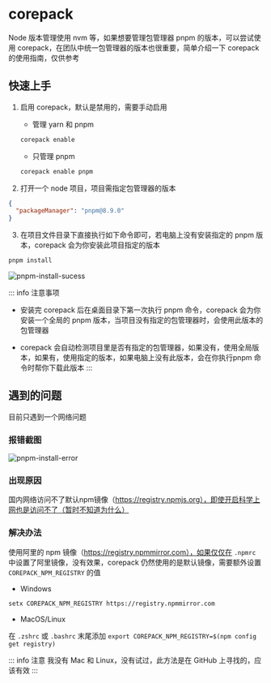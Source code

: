 # corepack
Node 版本管理使用 nvm 等，如果想要管理包管理器 pnpm 的版本，可以尝试使用 corepack，在团队中统一包管理器的版本也很重要，简单介绍一下 corepack 的使用指南，仅供参考

## 快速上手
1. 启用 corepack，默认是禁用的，需要手动启用

    - 管理 yarn 和 pnpm
    ```sh
    corepack enable
    ```

    - 只管理 pnpm
    ```sh
    corepack enable pnpm
    ```

2. 打开一个 node 项目，项目需指定包管理器的版本

```json
{
  "packageManager": "pnpm@8.9.0"
}
```

3. 在项目文件目录下直接执行如下命令即可，若电脑上没有安装指定的 pnpm 版本，corepack 会为你安装此项目指定的版本

```sh
pnpm install
```

![pnpm-install-sucess](/pnpm-install-sucess.png)

::: info 注意事项
- 安装完 corepack 后在桌面目录下第一次执行 pnpm 命令，corepack 会为你安装一个全局的 pnpm 版本，当项目没有指定的包管理器时，会使用此版本的包管理器

- corepack 会自动检测项目里是否有指定的包管理器，如果没有，使用全局版本，如果有，使用指定的版本，如果电脑上没有此版本，会在你执行pnpm 命令时帮你下载此版本
:::

## 遇到的问题
目前只遇到一个网络问题

### 报错截图
![pnpm-install-error](/pnpm-install-error.png)

### 出现原因
国内网络访问不了默认npm镜像（https://registry.npmjs.org），即使开启科学上网也是访问不了（暂时不知道为什么）

### 解决办法
使用阿里的 npm 镜像（https://registry.npmmirror.com），如果仅仅在 `.npmrc` 中设置了阿里镜像，没有效果，corepack 仍然使用的是默认镜像，需要额外设置 `COREPACK_NPM_REGISTRY` 的值

- Windows

```sh
setx COREPACK_NPM_REGISTRY https://registry.npmmirror.com
```

- MacOS/Linux

在 `.zshrc` 或 `.bashrc` 末尾添加 `export COREPACK_NPM_REGISTRY=$(npm config get registry)`

::: info 注意
我没有 Mac 和 Linux，没有试过，此方法是在 GitHub 上寻找的，应该有效
:::
